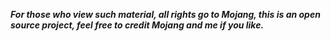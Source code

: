 ***For those who view such material, all rights go to Mojang, this is an open source project, feel free to credit Mojang and me if you like.***
